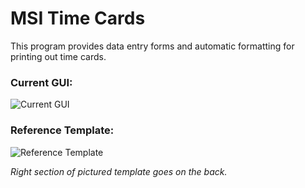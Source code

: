 # MSI Time Cards

This program provides data entry forms and automatic formatting for printing out time cards.

### Current GUI:
![Current GUI](../media/gui.jpg)

### Reference Template:
![Reference Template](../media/card_template.png)

*Right section of pictured template goes on the back.*
